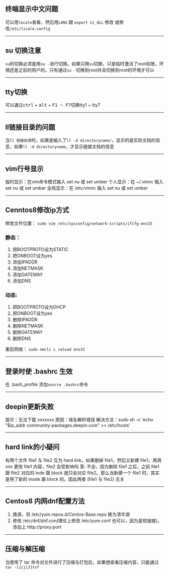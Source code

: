 ## 终端显示中文问题
可以用`locale`查看，然后用`LANG` 跟 `export LC_ALL` 修改
或修改`/etc/licale.config`

---
## su 切换注意
`su`的切换必须是用`su -`进行切换。如果只用`su`切换，只是临时激活了root权限，环境还是之前的用户的。只有通过`su -`切换到root并且切换到root的环境才可以

---
## tty切换
可以通过<kbd>ctrl</kbd> + <kbd>alt</kbd> + <kbd>F1 ~ F7</kbd>切换tty1 ~ tty7

---
## ll链接目录的问题
当`ll 链接目录`时，如果是输入了`ll -d directoryname/`，显示的是实际文档的信息，如果`ll -d directoryname`，才显示链接文档的信息

---
## vim行号显示
临时显示：在vim命令模式输入 set nu 或 set umber
个人显示：在 ~/.vimrc 输入 set nu 或 set umber
全局显示：在 /etc/vimrc 输入 set nu 或 set umber

---
## Cenntos8修改ip方式
修改文件位置：
`sudo vim /etc/sysconfig/network-scripts/ifcfg-ens33`

### 静态：
1. 把BOOTPROTO设为STATIC
2. 把ONBOOT设为yes
3. 添加IPADDR
4. 添加NETMASK
5. 添加GATEWAY
6. 添加DNS

### 动态:
1. 把BOOTPROTO设为DHCP
2. 把ONBOOT设为yes
3. 删除IPADDR
4. 删除NETMASK
5. 删除GATEWAY
6. 删除DNS

重启网络：
`sudo nmcli c reload ens33`

---
## 登录时使 .bashrc 生效
在 .bash_profile 添加`source .bashrc`命令

---
## deepin更新失败
提示：无法下载 xxxxxxx
原因：域名解析错误
解决方法：sudo sh -c 'echo "$ip_addr community-packages.deepin.com" >> /etc/hosts'

---
## hard link的小疑问
有两个文件 file1 与 file2 互为 hard link，如果删掉 file1，然后又新建 file1，再用 vim 更改 file1 内容，file2 会受影响吗
答: 不会，因为删除 file1 之后，之前 file1 跟 file2 对应的 inde 跟 block 就只会对应 file2。那么当新建一个 file1 时，其实是用了新的 inode 跟 block 的。因此两者 (file1 与 file2) 无关

---
## Centos8 内网dnf配置方法
1. 换源，将 /etc/yum.repos.d/Centos-Base.repo 换为清华源
2. 修改 /etc/dnf/dnf.con(理论上修改 /etc/yum.conf 也可以，因为是软链接)，添加上 http://proxy:port

---
## 压缩与解压缩
当使用了 tar 命令对文件进行了压缩与打包后，如果想查看压缩内容，只能通过 `tar -[z|j|J]tvf`
